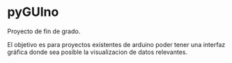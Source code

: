 # pyGUIno
Proyecto de fin de grado.

El objetivo es para proyectos existentes de arduino poder tener una interfaz gráfica donde sea posible la visualizacion de datos relevantes.
